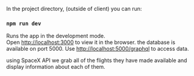 In the project directory, (outside of client) you can run:

### `npm run dev`

Runs the app in the development mode.\
Open [http://localhost:3000](http://localhost:3000) to view it in the browser.
the database is available on port 5000. Use [http://localhost:5000/graphql](http://localhost:5000/graphql) to access data.

using SpaceX API we grab all of the flights they have made available and display information about each of them.
